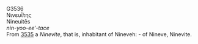 <body>
  <p>G3536<br>  Νινευΐ́της  <br> Nineuitēs  <br><i>nin-yoo-ee‘-tace </i><br>From <a href="g3535.htm">3535</a>  a <i>Ninevite</i>, that is, inhabitant of Nineveh: - of Nineve, Ninevite.<br></p>
 </body>